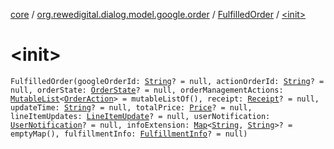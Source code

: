 [core](../../index.md) / [org.rewedigital.dialog.model.google.order](../index.md) / [FulfilledOrder](index.md) / [&lt;init&gt;](./-init-.md)

# &lt;init&gt;

`FulfilledOrder(googleOrderId: `[`String`](https://kotlinlang.org/api/latest/jvm/stdlib/kotlin/-string/index.html)`? = null, actionOrderId: `[`String`](https://kotlinlang.org/api/latest/jvm/stdlib/kotlin/-string/index.html)`? = null, orderState: `[`OrderState`](../-order-state/index.md)`? = null, orderManagementActions: `[`MutableList`](https://kotlinlang.org/api/latest/jvm/stdlib/kotlin.collections/-mutable-list/index.html)`<`[`OrderAction`](../-order-action/index.md)`> = mutableListOf(), receipt: `[`Receipt`](../-receipt/index.md)`? = null, updateTime: `[`String`](https://kotlinlang.org/api/latest/jvm/stdlib/kotlin/-string/index.html)`? = null, totalPrice: `[`Price`](../-price/index.md)`? = null, lineItemUpdates: `[`LineItemUpdate`](../-line-item-update/index.md)`? = null, userNotification: `[`UserNotification`](../-user-notification/index.md)`? = null, infoExtension: `[`Map`](https://kotlinlang.org/api/latest/jvm/stdlib/kotlin.collections/-map/index.html)`<`[`String`](https://kotlinlang.org/api/latest/jvm/stdlib/kotlin/-string/index.html)`, `[`String`](https://kotlinlang.org/api/latest/jvm/stdlib/kotlin/-string/index.html)`>? = emptyMap(), fulfillmentInfo: `[`FulfillmentInfo`](../-fulfillment-info/index.md)`? = null)`